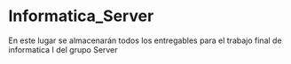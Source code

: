 # Informatica_Server
En este lugar se almacenarán todos los entregables para el trabajo final de informatica I del grupo Server

